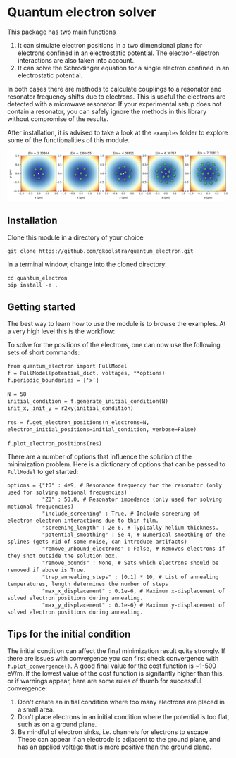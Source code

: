 # Quantum electron solver
This package has two main functions
1. It can simulate electron positions in a two dimensional plane for electrons confined in an electrostatic potential. The electron-electron interactions are also taken into account.
2. It can solve the Schrodinger equation for a single electron confined in an electrostatic potential.

In both cases there are methods to calculate couplings to a resonator and resonator frequency shifts due to electrons. This is useful the electrons are detected with a microwave resonator. If your experimental setup does not contain a resonator, you can safely ignore the methods in this library without compromise of the results. 

After installation, it is advised to take a look at the `examples` folder to explore some of the functionalities of this module. 

![image info](./images/electron_results.png)

## Installation

Clone this module in a directory of your choice

```
git clone https://github.com/gkoolstra/quantum_electron.git
```
In a terminal window, change into the cloned directory:
```
cd quantum_electron
pip install -e .
```


## Getting started
The best way to learn how to use the module is to browse the examples. At a very high level this is the workflow:

To solve for the positions of the electrons, one can now use the following sets of short commands:
```
from quantum_electron import FullModel
f = FullModel(potential_dict, voltages, **options)
f.periodic_boundaries = ['x']

N = 58
initial_condition = f.generate_initial_condition(N)
init_x, init_y = r2xy(initial_condition)
    
res = f.get_electron_positions(n_electrons=N, electron_initial_positions=initial_condition, verbose=False)

f.plot_electron_positions(res)
```

There are a number of options that influence the solution of the minimization problem. Here is a dictionary of options that can be passed to `FullModel` to get started: 
```
options = {"f0" : 4e9, # Resonance frequency for the resonator (only used for solving motional frequencies)
           "Z0" : 50.0, # Resonator impedance (only used for solving motional frequencies)
           "include_screening" : True, # Include screening of electron-electron interactions due to thin film.
           "screening_length" : 2e-6, # Typically helium thickness.
           "potential_smoothing" : 5e-4, # Numerical smoothing of the splines (gets rid of some noise, can introduce artifacts)
           "remove_unbound_electrons" : False, # Removes electrons if they shot outside the solution box.
           "remove_bounds" : None, # Sets which electrons should be removed if above is True.
           "trap_annealing_steps" : [0.1] * 10, # List of annealing temperatures, length determines the number of steps
           "max_x_displacement" : 0.1e-6, # Maximum x-displacement of solved electron positions during annealing.
           "max_y_displacement" : 0.1e-6} # Maximum y-displacement of solved electron positions during annealing.
```


## Tips for the initial condition
The initial condition can affect the final minimization result quite strongly. If there are issues with convergence you can first check convergence with `f.plot_convergence()`. A good final value for the cost function is ~1-500 eV/m. If the lowest value of the cost function is signifantly higher than this, or if warnings appear, here are some rules of thumb for successful convergence:
1. Don't create an initial condition where too many electrons are placed in a small area.
2. Don't place electrons in an initial condition where the potential is too flat, such as on a ground plane. 
3. Be mindful of electron sinks, i.e. channels for electrons to escape. These can appear if an electrode is adjacent to the ground plane, and has an applied voltage that is more positive than the ground plane.

